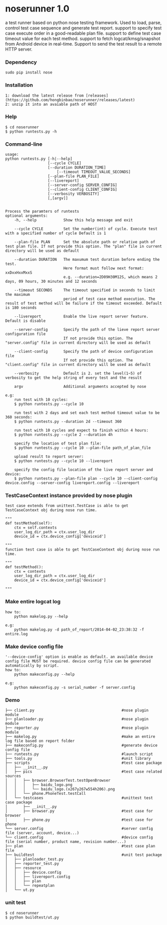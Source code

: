 noserunner 1.0
==========

a test runner based on python nose testing framework. Used to load, parse, control test case sequence and generate test report.
support to specify test case execute order  in a good-readable plan file. support to define test case timeout value for each test method. support to fetch logcat/kmsg/snapshot from Android device  in real-time. Support to send the test result  to a remote HTTP server.


### Dependency

    sudo pip install nose

### Installation
    1: download the latest release from [releases](https://github.com/hongbinbao/noserunner/releases/latest)
    2: unzip it into an avaiable path of HOST
    
### Help

    $ cd noserunner
    $ python runtests.py -h
  
### Command-line
    usage:
	python runtests.py [-h|--help]
	                   [--cycle CYCLE]
	                   [--duration DURATION_TIME]
                           [--timeout TIMEOUT_VALUE_SECONDS]
	                   [--plan-file PLAN_FILE]
	                   [--livereport]
	                   [--server-config SERVER_CONFIG]
	                   [--client-config CLIENT_CONFIG]
	                   [--verbosity VERBOSITY]
	                   [,[argv]]


    Process the paramters of runtests
    optional arguments:
	    -h, --help            Show this help message and exit

	    --cycle CYCLE         Set the number(int) of cycle. Execute test with a specified number of cycle Default is 1
	    
	    --plan-file PLAN      Set the absolute path or relative path of test plan file. If not provide this option. The "plan" file in current directory will be used as default

	    --duration DURATION   The maxumum test duration before ending the test.
					          Here format must follow next format: xxDxxHxxMxxS
					          e.g. --duration=2D09H30M12S, which means 2 days, 09 hours, 30 minutes and 12 seconds

        --timeout SECONDS     The timeout specified in seconds to limit the maximum
                              period of test case method execution. The result of test method will be failure if the timeout exceeded. Default is 180 seconds 
                              
	    --livereport          Enable the live report server feature. Default is disable
	    
        --server-config       Specify the path of the lieve report server configuration file
                              If not provide this option. The "server.config" file in current directory will be used as default
                              
        --client-config       Specify the path of device configuration file
                              If not provide this option. The "client.config" file in current directory will be used as default
                              
	    --verbosity           Default is 2. set the level(1~5) of verbosity to get the help string of every test and the result
	    
	    argv                  Additional arguments accepted by nose
	    
    e.g:
        run test with 10 cycles:
        $ python runtests.py --cycle 10
        
        run test with 2 days and set each test method timeout value to be 360 seconds:
        $ python runtests.py --duration 2d --timeout 360
        
        run test with 10 cycles and expect to finish within 4 hours:
        $ python runtests.py --cycle 2 --duration 4h
        
        specify the location of test plan file:
        $ python runtests.py --cycle 10 --plan-file path_of_plan_file
        
        upload result to report server:
        $ python runtests.py --cycle 10 --livereport
        
        specify the config file location of the live report server and device: 
        $ python runtests.py --plan-file plan --cycle 10 --client-config device.config --server-config livereport.config --livereport
        
### TestCaseContext instance provided by nose plugin

    test case extends from unittest.TestCase is able to get TestCaseContext obj during nose run time.
     
    """
    def testMethod(self):
        ctx = self.contexts 
        user_log_dir_path = ctx.user_log_dir
        device_id = ctx.device_config['deviceid']
        
    """
    function test case is able to get TestCaseContext obj during nose run time.
     
    """
    def testMethod():
        ctx = contexts 
        user_log_dir_path = ctx.user_log_dir
        device_id = ctx.device_config['deviceid']
        
    """

### Make entire logcat log
    how to:
        python makelog.py --help

    e.g:
        python makelog.py -d path_of_report/2014-04-02_23:38:32 -f entire.log

### Make device config file
    '--device-config' option is enable as default. an available device config file MUST be required. device config file can be generated automatically by script.
    how to:
        python makeconfig.py --help
        
    e.g:
        python makeconfig.py -s serial_number -f server.config

### Demo

    ├── client.py                                       #nose plugin module
    ├── planloader.py                                   #nose plugin module
    ├── reporter.py                                     #nose plugin module
    ├── makelog.py                                      #make an entire log file based on report folder
    ├── makeconfig.py                                   #generate device config file
    ├── runtests.py                                     #launch script
    ├── tools.py                                        #unit library
    ├── scripts                                         #test case package
    │   ├── __init__.py
    │   ├── pics                                        #test case related sources
    │   │   ├── browser.BrowserTest.testOpenBrowser
    │   │   │   ├── baidu_logo.png
    │   │   │   └── baidu_logo.(x267y267w554h206).png
    │   │   └── phone.PhoneTest.testCall
    │   └── testcases                                   #unittest test case package
    │       ├── __init__.py 
    │       ├── browser.py                              #test case for browser
    │       ├── phone.py                                #test case for phone
    └── server.config                                   #server config file (server, account, device...)
    └── client.config                                   #device config file (serial number, product name, revision number...)
    ├── plan                                            #test case plan file
    ├── buildtest                                       #unit test package
    │   ├── planloader_test.py
    │   ├── reporter_test.py
    │   ├── resource
    │   │   ├── device.config
    │   │   ├── livereport.config
    │   │   ├── plan
    │   │   └── repeatplan
    │   └── ut.py


### unit test
    $ cd noserunner
    $ python buildtest/ut.py
